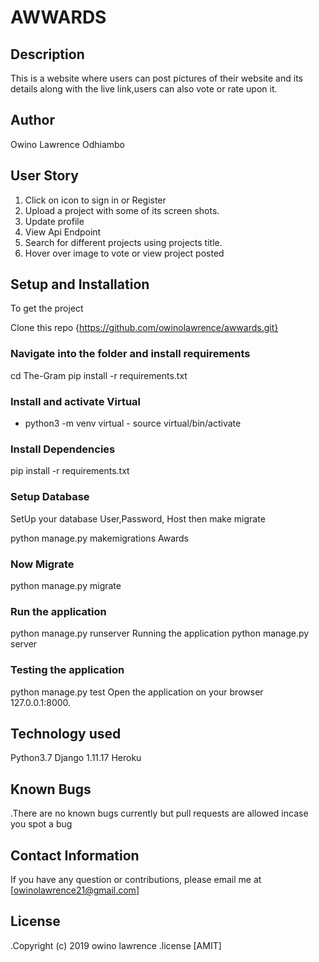 # AWWARDS

## Description
This is a website where users can post pictures of their website and its details along with the live link,users can also vote or rate upon it.

## Author 
Owino Lawrence Odhiambo

## User Story 
1. Click on icon to sign in or Register
2. Upload a project with some of its screen shots.
3. Update profile
4. View Api Endpoint
5. Search for different projects using projects title.
6. Hover over image to vote or view project posted

## Setup and Installation
To get the project

Clone this repo {https://github.com/owinolawrence/awwards.git}

### Navigate into the folder and install requirements
cd The-Gram pip install -r requirements.txt 
### Install and activate Virtual
- python3 -m venv virtual - source virtual/bin/activate  
### Install Dependencies
pip install -r requirements.txt 
### Setup Database
SetUp your database User,Password, Host then make migrate

python manage.py makemigrations Awards
### Now Migrate

python manage.py migrate 
### Run the application
python manage.py runserver 
Running the application
python manage.py server 
### Testing the application
python manage.py test 
Open the application on your browser 127.0.0.1:8000.

## Technology used
Python3.7
Django 1.11.17
Heroku

## Known Bugs
.There are no known bugs currently but pull requests are allowed incase you spot a bug

## Contact Information
If you have any question or contributions, please email me at [owinolawrence21@gmail.com]

## License
.Copyright (c) 2019 owino lawrence
.license [AMIT]

